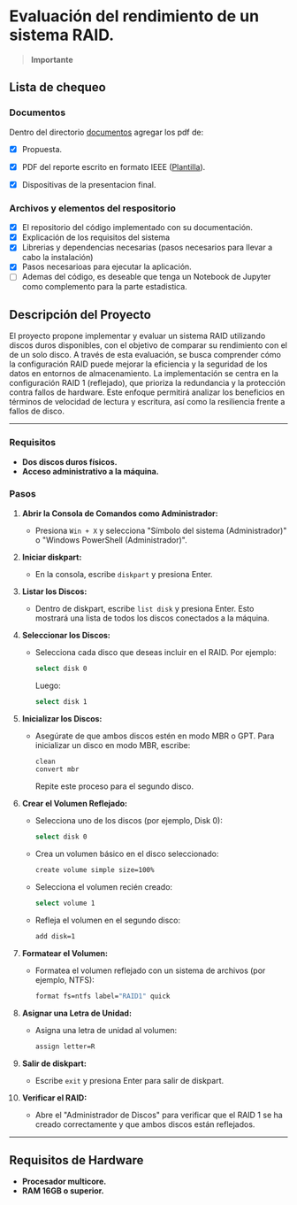 # Evaluación del rendimiento de un sistema RAID.

> **Importante** 

## Lista de chequeo

### Documentos

Dentro del directorio [documentos](documentos/) agregar los pdf de:
- [x] Propuesta.
- [x] PDF del reporte escrito en formato IEEE ([Plantilla](https://docs.google.com/document/d/1STlifdKxZfG4ckL1YRGXvTSxvrQErKwg9SXYhQl0JYo/edit?usp=sharing)).
- [x] Dispositivas de la presentacion final.


### Archivos y elementos del respositorio

- [x] El repositorio del código implementado con su documentación. 
- [X] Explicación de los requisitos del sistema
- [X] Librerias y dependencias necesarias (pasos necesarios para llevar a cabo la instalación)
- [X] Pasos necesarioas para ejecutar la aplicación.
- [ ] Ademas del código, es deseable que tenga un Notebook de Jupyter como complemento para la parte estadistica.

## Descripción del Proyecto

El proyecto propone implementar y evaluar un sistema RAID utilizando discos duros disponibles, con el objetivo de comparar su rendimiento con el de un solo disco. A través de esta evaluación, se busca comprender cómo la configuración RAID puede mejorar la eficiencia y la seguridad de los datos en entornos de almacenamiento. La implementación se centra en la configuración RAID 1 (reflejado), que prioriza la redundancia y la protección contra fallos de hardware. Este enfoque permitirá analizar los beneficios en términos de velocidad de lectura y escritura, así como la resiliencia frente a fallos de disco.

---

### Requisitos
- **Dos discos duros físicos.**
- **Acceso administrativo a la máquina.**

### Pasos

1. **Abrir la Consola de Comandos como Administrador:**
   - Presiona `Win + X` y selecciona "Símbolo del sistema (Administrador)" o "Windows PowerShell (Administrador)".

2. **Iniciar diskpart:**
   - En la consola, escribe `diskpart` y presiona Enter.

3. **Listar los Discos:**
   - Dentro de diskpart, escribe `list disk` y presiona Enter. Esto mostrará una lista de todos los discos conectados a la máquina.

4. **Seleccionar los Discos:**
   - Selecciona cada disco que deseas incluir en el RAID. Por ejemplo:
     ```bash
     select disk 0
     ```
     Luego:
     ```bash
     select disk 1
     ```

5. **Inicializar los Discos:**
   - Asegúrate de que ambos discos estén en modo MBR o GPT. Para inicializar un disco en modo MBR, escribe:
     ```bash
     clean
     convert mbr
     ```
     Repite este proceso para el segundo disco.

6. **Crear el Volumen Reflejado:**
   - Selecciona uno de los discos (por ejemplo, Disk 0):
     ```bash
     select disk 0
     ```
   - Crea un volumen básico en el disco seleccionado:
     ```bash
     create volume simple size=100%
     ```
   - Selecciona el volumen recién creado:
     ```bash
     select volume 1
     ```
   - Refleja el volumen en el segundo disco:
     ```bash
     add disk=1
     ```

7. **Formatear el Volumen:**
   - Formatea el volumen reflejado con un sistema de archivos (por ejemplo, NTFS):
     ```bash
     format fs=ntfs label="RAID1" quick
     ```

8. **Asignar una Letra de Unidad:**
   - Asigna una letra de unidad al volumen:
     ```bash
     assign letter=R
     ```

9. **Salir de diskpart:**
   - Escribe `exit` y presiona Enter para salir de diskpart.

10. **Verificar el RAID:**
    - Abre el "Administrador de Discos" para verificar que el RAID 1 se ha creado correctamente y que ambos discos están reflejados.
---
## Requisitos de Hardware
- **Procesador multicore.**
- **RAM 16GB o superior.**
  
